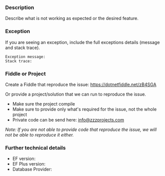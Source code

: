 ### Description
Describe what is not working as expected or the desired feature.

### Exception
If you are seeing an exception, include the full exceptions details (message and stack trace).

```
Exception message:
Stack trace:
```

### Fiddle or Project
Create a Fiddle that reproduce the issue: https://dotnetfiddle.net/zB4SGA

Or provide a project/solution that we can run to reproduce the issue.
- Make sure the project compile
- Make sure to provide only what's required for the issue, not the whole project
- Private code can be send here: info@zzzprojects.com

_Note: If you are not able to provide code that reproduce the issue, we will not be able to reproduce it either._

### Further technical details
- EF version:
- EF Plus version:
- Database Provider:

